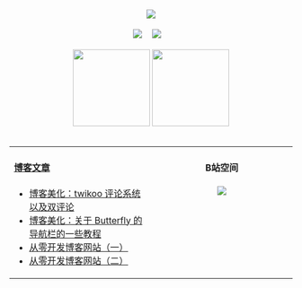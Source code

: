 <!-- 动态打字效果 -->
<h1 align="center">
  <a href="https://lwtxiaoyao.top/">
    <img src="https://readme-typing-svg.herokuapp.com?color=%2336BCF7&lines=&nbsp;&nbsp;&nbsp;&nbsp;&nbsp;&nbsp;今日事，今日毕！">
  </a>
</h1>

<!-- 个人资料徽标 -->
<div align="center">
  <a href="https://lwtxiaoyao.top/"><img src="https://img.shields.io/badge/website-个人博客-blue"></a>&emsp;
  <a href="https://space.bilibili.com/381745966"><img src="https://img.shields.io/badge/B站空间-bilibili-ff69b4?style=flat&logo=bilibili"></a>&emsp;
</div>
<br>

<!-- GitHub数据统计 -->
<div align="center">
  <img height="137px" src="https://github-readme-stats.vercel.app/api?username=MengNianxiaoyao&hide_title=true&hide_border=true&show_icons=trueline_height=21&text_color=000&icon_color=000&bg_color=0,ea6161,ffc64d,fffc4d,52fa5a&theme=graywhite" />
  <img height="137px" src="https://github-readme-stats.vercel.app/api/top-langs/?username=MengNianxiaoyao&hide_title=true&hide_border=true&layout=compact&langs_count=6&text_color=000&icon_color=fff&bg_color=0,52fa5a,4dfcff,c64dff&theme=graywhite" />
</div>
<br>

<table align="center">
  
<td valign="top" width="50%">
  
#### <a href="https://lwtxiaoyao.top/" target="_blank">博客文章</a>
  
<!-- START_SECTION:blog -->
* <a href='https://www.lwtxiaoyao.top/posts/102892f2.html' target='_blank'>博客美化：twikoo 评论系统以及双评论</a>
* <a href='https://www.lwtxiaoyao.top/posts/3798f66d.html' target='_blank'>博客美化：关于 Butterfly 的导航栏的一些教程</a>
* <a href='https://www.lwtxiaoyao.top/posts/249468c2.html' target='_blank'>从零开发博客网站（一）</a>
* <a href='https://www.lwtxiaoyao.top/posts/1482841a.html' target='_blank'>从零开发博客网站（二）</a>
<!-- END_SECTION:blog -->
</td>
<td valign="top" width="50%">
  <!-- BiliBili数据 -->
<div align="center">
  
#### B站空间
  <a href="https://space.bilibili.com/372204786"><img src="https://stats.justsong.cn/api/bilibili/?id=381745966"/></a>
</div>
</td> 
</table>
